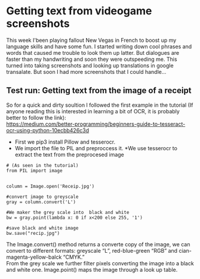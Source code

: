 # Getting text from videogame screenshots

This week I'been playing fallout New Vegas in French to boost up my language skills and have some fun.
I started writing down cool phrases and words that caused me trouble to look them up latter. But dialogues are faster than my handwriting and soon they were outspeeding me. This turned into taking screenshots and looking up translations in google transalate. But soon I had more screenshots that I could handle...

## Test run: Getting text from the image of a receipt
So for a quick and dirty soultion I followed the first example in the tutorial (If anyone reading this is interested in learning a bit of OCR, it is probably better to follow the link):\
https://medium.com/better-programming/beginners-guide-to-tesseract-ocr-using-python-10ecbb426c3d 

* First we pip3 install Pillow and tesserocr.
* We import the file to PIL and preproccess it.
*We use tesserocr to extract the text from the preprocesed image

```
# (As seen in the tutorial)
from PIL import image


column = Image.open('Receip.jpg')

#convert image to greyscale
gray = column.convert('L')

#We maker the grey scale into  black and white
bw = gray.point(lambda x: 0 if x<200 else 255, '1')

#save black and white image
bw.save("recip.jpg")
```

The Image.convert() method returns a converte copy of the image, we can convert to different formats: greyscale “L”, red-blue-green “RGB” and cian-magenta-yellow-balck “CMYK.” \
From the grey scale we further filter pixels converting the image into a black and white one. Image.point() maps the image through a look up table.




